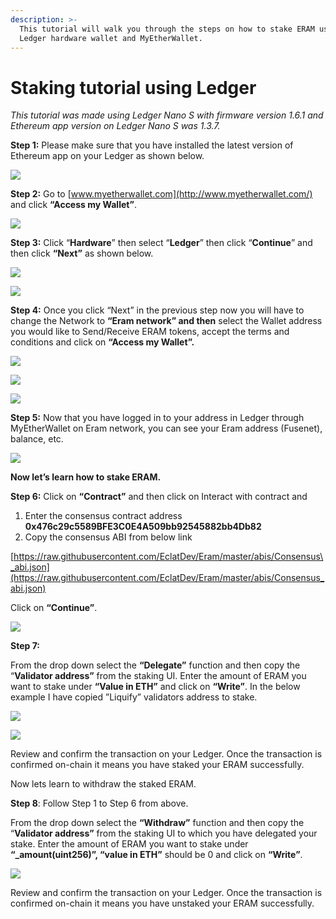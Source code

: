 ```yaml
---
description: >-
  This tutorial will walk you through the steps on how to stake ERAM using
  Ledger hardware wallet and MyEtherWallet.
---
```


# Staking tutorial using Ledger

_This tutorial was made using Ledger Nano S with firmware version 1.6.1 and Ethereum app version on Ledger Nano S was 1.3.7._

**Step 1:** Please make sure that you have installed the latest version of Ethereum app on your Ledger as shown below.

![](.gitbook/assets/0%20%285%29.png)

**Step 2:** Go to [www.myetherwallet.com](http://www.myetherwallet.com/) and click **“Access my Wallet”**.

![](.gitbook/assets/1%20%288%29.png)

**Step 3:** Click “**Hardware**” then select “**Ledger**” then click “**Continue**” and then click **“Next”** as shown below.

![](.gitbook/assets/2%20%288%29.png)

![](.gitbook/assets/3%20%287%29.png)

**Step 4:** Once you click “Next” in the previous step now you will have to change the Network to **“Eram network” and then** select the Wallet address you would like to Send/Receive ERAM tokens, accept the terms and conditions and click on **“Access my Wallet”.**

![](.gitbook/assets/4%20%288%29.png)

![](.gitbook/assets/5%20%285%29.png)

![](.gitbook/assets/6%20%286%29.png)

**Step 5:** Now that you have logged in to your address in Ledger through MyEtherWallet on Eram network, you can see your Eram address \(Fusenet\), balance, etc.

![](.gitbook/assets/7%20%284%29.png)

**Now let’s learn how to stake ERAM.**

**Step 6:** Click on **“Contract”** and then click on Interact with contract and

1. Enter the consensus contract address **0x476c29c5589BFE3C0E4A509bb92545882bb4Db82**
2. Copy the consensus ABI from below link

[https://raw.githubusercontent.com/EclatDev/Eram/master/abis/Consensus\_abi.json](https://raw.githubusercontent.com/EclatDev/Eram/master/abis/Consensus_abi.json)

Click on **“Continue”**.

![](.gitbook/assets/8%20%282%29.jpeg)

**Step 7:**

From the drop down select the **“Delegate”** function and then copy the “**Validator address”** from the staking UI. Enter the amount of ERAM you want to stake under **“Value in ETH”** and click on **“Write”**. In the below example I have copied ”Liquify” validators address to stake.

![](.gitbook/assets/9%20%284%29.png)

![](.gitbook/assets/10%20%284%29.png)

Review and confirm the transaction on your Ledger. Once the transaction is confirmed on-chain it means you have staked your ERAM successfully.

Now lets learn to withdraw the staked ERAM.

**Step 8**: Follow Step 1 to Step 6 from above.

From the drop down select the **“Withdraw”** function and then copy the “**Validator address”** from the staking UI to which you have delegated your stake. Enter the amount of ERAM you want to stake under **“\_amount\(uint256\)”, “value in ETH”** should be 0 and click on **“Write”**.

![](.gitbook/assets/11.png)

Review and confirm the transaction on your Ledger. Once the transaction is confirmed on-chain it means you have unstaked your ERAM successfully.

